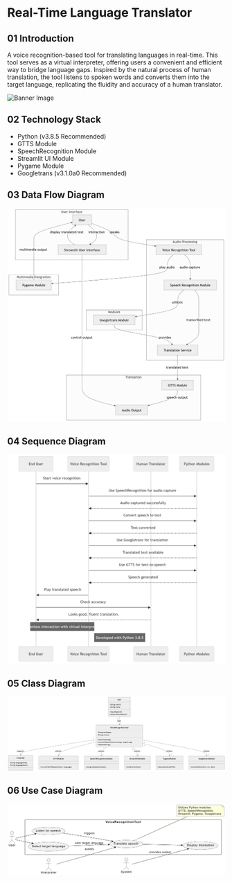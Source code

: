 # Real-Time Language Translator

## 01 Introduction

A voice recognition-based tool for translating languages in real-time. This tool serves as a virtual interpreter, offering users a convenient and efficient way to bridge language gaps. Inspired by the natural process of human translation, the tool listens to spoken words and converts them into the target language, replicating the fluidity and accuracy of a human translator.

 ![Banner Image](https://is3-ssl.mzstatic.com/image/thumb/Purple115/v4/3f/b5/fe/3fb5fe5f-e94f-9f78-446d-cae663dbf2f9/source/512x512bb.jpg)

 ## 02 Technology Stack

 - Python (v3.8.5 Recommended)
 - GTTS Module
 - SpeechRecognition Module
 - Streamlit UI Module 
 - Pygame Module
 - Googletrans (v3.1.0a0 Recommended)

 ## 03 Data Flow Diagram

 ![diagram](DFD.png)

 ## 04 Sequence Diagram

 ![diagram](SQD.png)
 
 ## 05 Class Diagram

 ![diagram](ClassDiagram.png)

 ## 06 Use Case Diagram

 ![diagram](UseCaseDiagram.png)
